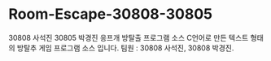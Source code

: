 # Room-Escape-30808-30805
30808 사석진 30805 박경진 응프개 방탈출 프로그램 소스
C언어로 만든 텍스트 형태의 방탈추 게임 프로그램 소스 입니다.
팀원 : 30808 사석진, 30808 박경진.
